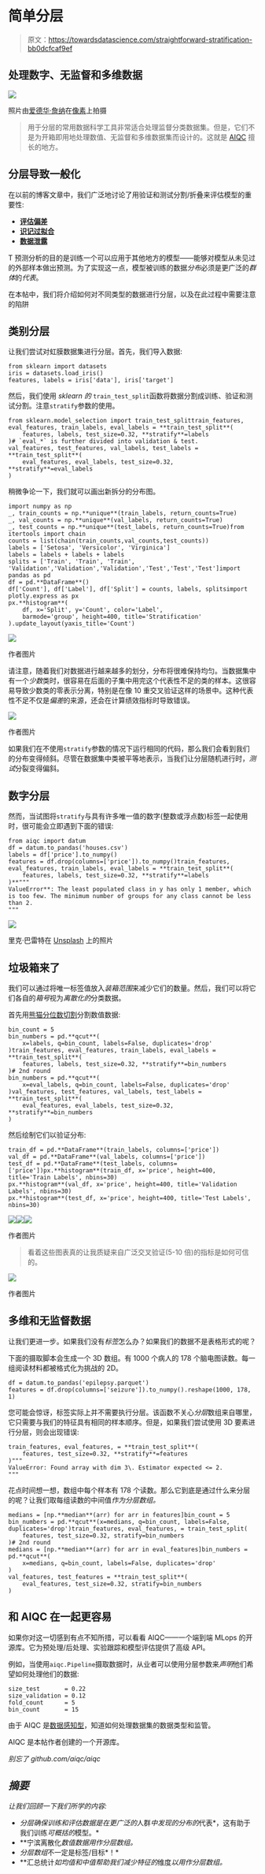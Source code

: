 # 简单分层

> 原文：<https://towardsdatascience.com/straightforward-stratification-bb0dcfcaf9ef>

## 处理数字、无监督和多维数据

![](img/43b4d47e062ae160d82861d1367e97b0.png)

照片由[爱德华·詹纳](https://www.pexels.com/@edward-jenner)在[像素](https://www.pexels.com/photo/glass-blur-bubble-health-4033022/)上拍摄

> 用于分层的常用数据科学工具非常适合处理监督分类数据集。但是，它们不是为开箱即用地处理数值、无监督和多维数据集而设计的。这就是 [AIQC](https://github.com/aiqc/aiqc) 擅长的地方。

## 分层导致一般化

在以前的博客文章中，我们广泛地讨论了用验证和测试分割/折叠来评估模型的重要性:

*   [**评估偏差**](/evaluation-bias-are-you-inadvertently-training-on-your-entire-dataset-b3961aea8283)
*   [**识记过拟合**](https://aiqc.medium.com/memorization-isnt-learning-it-s-overfitting-b3163fe6a8b4)
*   [**数据泄露**](/data-leakage-5dfc2e0127d4)

T 预测分析的目的是训练一个可以应用于其他地方的模型——能够对模型从未见过的外部样本做出预测。为了实现这一点，模型被训练的数据*分布*必须是更广泛的*群体*的*代表*。

在本帖中，我们将介绍如何对不同类型的数据进行分层，以及在此过程中需要注意的陷阱

## 类别分层

让我们尝试对虹膜数据集进行分层。首先，我们导入数据:

```
from sklearn import datasets
iris = datasets.load_iris()
features, labels = iris['data'], iris['target']
```

然后，我们使用 *sklearn 的* `train_test_split`函数将数据分割成训练、验证和测试分割。注意`stratify`参数的使用。

```
from sklearn.model_selection import train_test_splittrain_features, eval_features, train_labels, eval_labels = **train_test_split**(
    features, labels, test_size=0.32, **stratify**=labels
)# `eval_*` is further divided into validation & test.
val_features, test_features, val_labels, test_labels = **train_test_split**(
    eval_features, eval_labels, test_size=0.32, **stratify**=eval_labels
)
```

稍微争论一下，我们就可以画出新拆分的分布图。

```
import numpy as np
_, train_counts = np.**unique**(train_labels, return_counts=True)
_, val_counts = np.**unique**(val_labels, return_counts=True)
_, test_counts = np.**unique**(test_labels, return_counts=True)from itertools import chain
counts = list(chain(train_counts,val_counts,test_counts))
labels = ['Setosa', 'Versicolor', 'Virginica']
labels = labels + labels + labels
splits = ['Train', 'Train', 'Train', 'Validation','Validation','Validation','Test','Test','Test']import pandas as pd
df = pd.**DataFrame**()
df['Count'], df['Label'], df['Split'] = counts, labels, splitsimport plotly.express as px
px.**histogram**(
    df, x='Split', y='Count', color='Label',
    barmode='group', height=400, title='Stratification'
).update_layout(yaxis_title='Count')
```

![](img/0e79eaf39f5e8a4165d2687f090f37ef.png)

作者图片

请注意，随着我们对数据进行越来越多的划分，分布将很难保持均匀。当数据集中有一个*少数*类时，很容易在后面的子集中用完这个代表性不足的类的样本。这很容易导致少数类的零表示分离，特别是在像 10 重交叉验证这样的场景中。这种代表性不足不仅是*偏差*的来源，还会在计算绩效指标时导致错误。

![](img/de9290f8d45f9a9bcde750eb35613282.png)

作者图片

如果我们在不使用`stratify`参数的情况下运行相同的代码，那么我们会看到我们的分布变得倾斜。尽管在数据集中类被平等地表示，当我们让分层随机进行时，*测试*分裂变得偏斜。

## 数字分层

然而，当试图将`stratify`与具有许多唯一值的数字(整数或浮点数)标签一起使用时，很可能会立即遇到下面的错误:

```
from aiqc import datum
df = datum.to_pandas('houses.csv')
labels = df['price'].to_numpy()
features = df.drop(columns=['price']).to_numpy()train_features, eval_features, train_labels, eval_labels = **train_test_split**(
    features, labels, test_size=0.32, **stratify**=labels
)**"""
ValueError**: The least populated class in y has only 1 member, which is too few. The minimum number of groups for any class cannot be less than 2.
"""
```

![](img/65fd37266ca13399db22a2b9f412f392.png)

里克·巴雷特在 [Unsplash](https://unsplash.com/photos/uwk8IS-HfJ8) 上的照片

## 垃圾箱来了

我们可以通过将唯一标签值放入*装箱范围*来减少它们的数量。然后，我们可以将它们各自的*箱号*视为*离散化的*分类数据。

首先用[熊猫分位数切割](https://pandas.pydata.org/docs/reference/api/pandas.qcut.html)分割数值数据:

```
bin_count = 5
bin_numbers = pd.**qcut**(
    x=labels, q=bin_count, labels=False, duplicates='drop'
)train_features, eval_features, train_labels, eval_labels = **train_test_split**(
    features, labels, test_size=0.32, **stratify**=bin_numbers
)# 2nd round
bin_numbers = pd.**qcut**(
    x=eval_labels, q=bin_count, labels=False, duplicates='drop'
)val_features, test_features, val_labels, test_labels = **train_test_split**(
    eval_features, eval_labels, test_size=0.32, **stratify**=bin_numbers
)
```

然后绘制它们以验证分布:

```
train_df = pd.**DataFrame**(train_labels, columns=['price'])
val_df = pd.**DataFrame**(val_labels, columns=['price'])
test_df = pd.**DataFrame**(test_labels, columns=['price'])px.**histogram**(train_df, x='price', height=400, title='Train Labels', nbins=30)
px.**histogram**(val_df, x='price', height=400, title='Validation Labels', nbins=30)
px.**histogram**(test_df, x='price', height=400, title='Test Labels', nbins=30)
```

![](img/2dd7138883746584aa1ff56607b0ef9b.png)![](img/6b5a864847b5a91f0cb74f19faf67cc2.png)![](img/c7110321a7a06e2bfcd7cb007c917c8e.png)

作者图片

> 看着这些图表真的让我质疑来自广泛交叉验证(5-10 倍)的指标是如何可信的。

![](img/0405c3072dc4c025049ec8a24aa4a0d0.png)

作者图片

## 多维和无监督数据

让我们更进一步。如果我们没有*标签*怎么办？如果我们的数据不是表格形式的呢？

下面的摄取脚本会生成一个 3D 数组。有 1000 个病人的 178 个脑电图读数。每一组阅读材料都被格式化为挑战的 2D。

```
df = datum.to_pandas('epilepsy.parquet')
features = df.drop(columns=['seizure']).to_numpy().reshape(1000, 178, 1)
```

您可能会惊讶，标签实际上并不需要执行分层。该函数不关心*分层*数组来自哪里，它只需要与我们的特征具有相同的样本顺序。但是，如果我们尝试使用 3D 要素进行分层，则会出现错误:

```
train_features, eval_features, = **train_test_split**(
    features, test_size=0.32, **stratify**=features
)"""
ValueError: Found array with dim 3\. Estimator expected <= 2.
"""
```

花点时间想一想，数组中每个样本有 178 个读数。那么它到底是通过什么来分层的呢？让我们取每组读数的中间值*作为分层数组。*

```
medians = [np.**median**(arr) for arr in features]bin_count = 5
bin_numbers = pd.**qcut**(x=medians, q=bin_count, labels=False, duplicates='drop')train_features, eval_features, = train_test_split(
    features, test_size=0.32, stratify=bin_numbers
)# 2nd round
medians = [np.**median**(arr) for arr in eval_features]bin_numbers = pd.**qcut**(
    x=medians, q=bin_count, labels=False, duplicates='drop'
)
val_features, test_features = **train_test_split**(
    eval_features, test_size=0.32, stratify=bin_numbers
)
```

## 和 AIQC 在一起更容易

如果你对这一切感到有点不知所措，可以看看 AIQC——一个端到端 MLops 的开源库。它为预处理/后处理、实验跟踪和模型评估提供了高级 API。

例如，当使用`aiqc.Pipeline`摄取数据时，从业者可以使用分层参数来*声明*他们希望如何处理他们的数据:

```
size_test       = 0.22
size_validation = 0.12
fold_count      = 5
bin_count       = 15
```

由于 AIQC 是[数据感知型](https://aiqc.readthedocs.io/en/latest/compare.html)，知道如何处理数据集的数据类型和监管。

AIQC 是本帖作者创建的一个开源库。

*别忘了 github.com/aiqc/aiqc*[](https://github.com/aiqc/aiqc)

## *摘要*

*让我们回顾一下我们所学的内容:*

*   *分层确保训练和评估数据是在更广泛的*人群*中发现的分布的*代表*，这有助于我们训练*可概括的*模型。*
*   **宁滨离散化*数值数据用作分层数组。*
*   *分层数组*不一定是标签/目标*！*
*   **汇总统计*如均值和中值帮助我们减少特征的*维度*以用作分层数组。*
